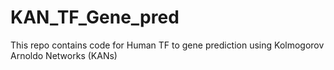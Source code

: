 # KAN_TF_Gene_pred
This repo contains code for Human TF to gene prediction using Kolmogorov Arnoldo Networks (KANs)
